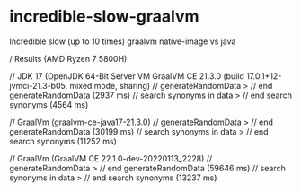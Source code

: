 # incredible-slow-graalvm
Incredible slow (up to 10 times) graalvm native-image vs java 


/ Results (AMD Ryzen 7 5800H)

// JDK 17 (OpenJDK 64-Bit Server VM GraalVM CE 21.3.0 (build 17.0.1+12-jvmci-21.3-b05, mixed mode, sharing)
// generateRandomData >
// end generateRandomData (2937 ms)
// search synonyms in data >
// end search synonyms (4564 ms)

// GraalVm (graalvm-ce-java17-21.3.0)
// generateRandomData >
// end generateRandomData (30199 ms)
// search synonyms in data >
// end search synonyms (11252 ms)

// GraalVm (GraalVM CE 22.1.0-dev-20220113_2228)
// generateRandomData >
// end generateRandomData (59646 ms)
// search synonyms in data >
// end search synonyms (13237 ms)
